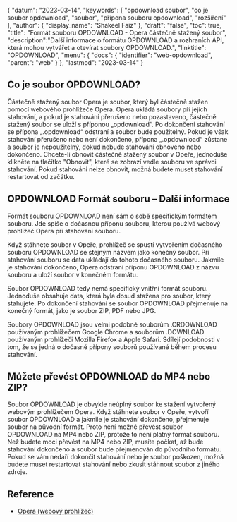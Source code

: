 {
"datum": "2023-03-14",
  "keywords": [
"opdownload soubor",
"co je soubor opdownload",
"soubor",
"přípona souboru opdownload",
"rozšíření"
],
  "author": {
"display_name": "Shakeel Faiz"
},
"draft": "false",
"toc": true,
"title": "Formát souboru OPDOWNLOAD - Opera částečně stažený soubor",
  "description":"Další informace o formátu OPDOWNLOAD a rozhraních API, která mohou vytvářet a otevírat soubory OPDOWNLOAD.",
  "linktitle": "OPDOWNLOAD",
  "menu": {
    "docs": {
      "identifier": "web-opdownload",
      "parent": "web"
}
},
"lastmod": "2023-03-14"
}

## Co je soubor OPDOWNLOAD?

Částečně stažený soubor Opera je soubor, který byl částečně stažen pomocí webového prohlížeče Opera. Opera ukládá soubory při jejich stahování, a pokud je stahování přerušeno nebo pozastaveno, částečně stažený soubor se uloží s příponou „opdownload“. Po dokončení stahování se přípona „.opdownload“ odstraní a soubor bude použitelný. Pokud je však stahování přerušeno nebo není dokončeno, přípona „.opdownload“ zůstane a soubor je nepoužitelný, dokud nebude stahování obnoveno nebo dokončeno. Chcete-li obnovit částečně stažený soubor v Opeře, jednoduše klikněte na tlačítko "Obnovit", které se zobrazí vedle souboru ve správci stahování. Pokud stahování nelze obnovit, možná budete muset stahování restartovat od začátku.

## OPDOWNLOAD Formát souboru – Další informace

Formát souboru OPDOWNLOAD není sám o sobě specifickým formátem souboru. Jde spíše o dočasnou příponu souboru, kterou používá webový prohlížeč Opera při stahování souboru.

Když stáhnete soubor v Opeře, prohlížeč se spustí vytvořením dočasného souboru OPDOWNLOAD se stejným názvem jako konečný soubor. Při stahování souboru se data ukládají do tohoto dočasného souboru. Jakmile je stahování dokončeno, Opera odstraní příponu OPDOWNLOAD z názvu souboru a uloží soubor v konečném formátu.

Soubor OPDOWNLOAD tedy nemá specifický vnitřní formát souboru. Jednoduše obsahuje data, která byla dosud stažena pro soubor, který stahujete. Po dokončení stahování se soubor OPDOWNLOAD přejmenuje na konečný formát, jako je soubor ZIP, PDF nebo JPG.

Soubory OPDOWNLOAD jsou velmi podobné souborům .CRDOWNLOAD používaným prohlížečem Google Chrome a souborům .DOWNLOAD používaným prohlížeči Mozilla Firefox a Apple Safari. Sdílejí podobnosti v tom, že se jedná o dočasné přípony souborů používané během procesu stahování.

## Můžete převést OPDOWNLOAD do MP4 nebo ZIP?

Soubor OPDOWNLOAD je obvykle neúplný soubor ke stažení vytvořený webovým prohlížečem Opera. Když stáhnete soubor v Opeře, vytvoří soubor OPDOWNLOAD a jakmile je stahování dokončeno, přejmenuje soubor na původní formát. Proto není možné převést soubor OPDOWNLOAD na MP4 nebo ZIP, protože to není platný formát souboru. Než budete moci převést na MP4 nebo ZIP, musíte počkat, až bude stahování dokončeno a soubor bude přejmenován do původního formátu. Pokud se vám nedaří dokončit stahování nebo je soubor poškozen, možná budete muset restartovat stahování nebo zkusit stáhnout soubor z jiného zdroje.

## Reference
* [Opera (webový prohlížeč)](https://en.wikipedia.org/wiki/Opera_(web_browser))

